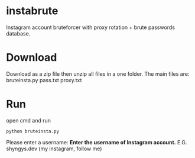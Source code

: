 # instabrute
Instagram account bruteforcer with proxy rotation + brute passwords database.
# Download
Download as a zip file then unzip all files in a one folder.
The main files are: bruteinsta.py pass.txt proxy.txt
# Run
open cmd and run 
```
python bruteinsta.py
```
Please enter a username:
**Enter the username of Instagram account.** E.G. shyngys.dev (my instagram, follow me)

